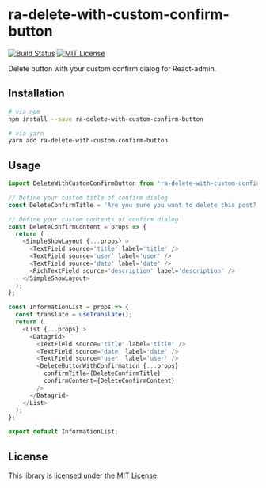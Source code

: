 # ra-delete-with-custom-confirm-button

[![Build Status](https://travis-ci.org/itTkm/ra-delete-with-custom-confirm-button.svg?branch=master)](https://travis-ci.org/itTkm/ra-delete-with-custom-confirm-button)
[![MIT License](http://img.shields.io/badge/license-MIT-blue.svg?style=flat)](./LICENSE)

Delete button with your custom confirm dialog for React-admin.

## Installation

```bash
# via npm
npm install --save ra-delete-with-custom-confirm-button

# via yarn
yarn add ra-delete-with-custom-confirm-button
```

## Usage

```js
import DeleteWithCustomConfirmButton from 'ra-delete-with-custom-confirm-button';

// Define your custom title of confirm dialog
const DeleteConfirmTitle = 'Are you sure you want to delete this post?';

// Define your custom contents of confirm dialog
const DeleteConfirmContent = props => {
  return (
    <SimpleShowLayout {...props} >
      <TextField source='title' label='title' />
      <TextField source='user' label='user' />
      <TextField source='date' label='date' />
      <RichTextField source='description' label='description' />
    </SimpleShowLayout>
  );
};

const InformationList = props => {
  const translate = useTranslate();
  return (
    <List {...props} >
      <Datagrid>
        <TextField source='title' label='title' />
        <TextField source='date' label='date' />
        <TextField source='user' label='user' />
        <DeleteButtonWithConfirmation {...props}
          confirmTitle={DeleteConfirmTitle}
          confirmContent={DeleteConfirmContent}
        />
      </Datagrid>
    </List>
  );
};

export default InformationList;
```

## License

This library is licensed under the [MIT License](./LICENSE).
